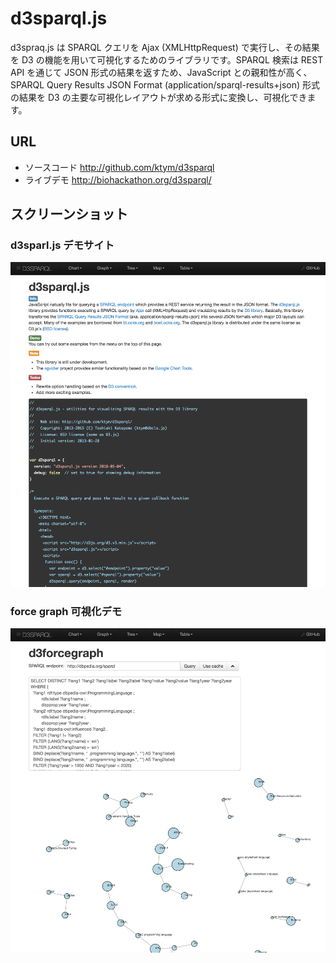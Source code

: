 # d3sparql.js

d3spraq.js は SPARQL クエリを Ajax (XMLHttpRequest) で実行し、その結果を D3 の機能を用いて可視化するためのライブラリです。SPARQL 検索は REST API を通じて JSON 形式の結果を返すため、JavaScript との親和性が高く、SPARQL Query Results JSON Format (application/sparql-results+json) 形式の結果を D3 の主要な可視化レイアウトが求める形式に変換し、可視化できます。

## URL

* ソースコード http://github.com/ktym/d3sparql
* ライブデモ http://biohackathon.org/d3sparql/

## スクリーンショット

### d3sparl.js デモサイト

![Fig-1](https://raw.githubusercontent.com/dbcls/website/master/services/images/d3sparql.js_fig-1.png)

### force graph 可視化デモ

![Fig-2](https://raw.githubusercontent.com/dbcls/website/master/services/images/d3sparql.js_fig-2.png)

